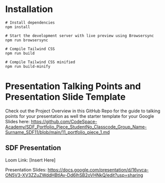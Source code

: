 # Installation

```
# Install dependencies
npm install

# Start the development server with live preview using Browsersync
npm run browsersync

# Compile Tailwind CSS
npm run build

# Compile Tailwind CSS minified
npm run build-minify

```

# Presentation Talking Points and Presentation Slide Template
Check out the Project Overview in this GitHub Repo for the guide to talking points for your presentation as well the starter template for your Google Slides here: https://github.com/CodeSpace-Academy/SDF_Portfolio_Piece_StudentNo_Classcode_Group_Name-Surname_SDF11/blob/main/11_portfolio_piece_1.md

## SDF Presentation
Loom Link: [Insert Here]

Presentation Slides: https://docs.google.com/presentation/d/16vvca-ON5V3-XV3ZZuZWddHBtlAv-Dd6lhSB2oVHNkQ/edit?usp=sharing
